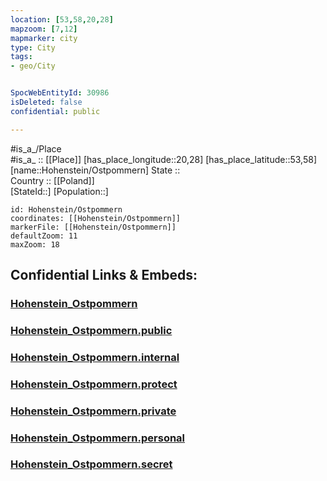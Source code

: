 ```yaml
---
location: [53,58,20,28] 
mapzoom: [7,12] 
mapmarker: city 
type: City
tags:
- geo/City


SpocWebEntityId: 30986
isDeleted: false
confidential: public

---
```

#is_a_/Place  
#is_a_ :: [[Place]] 
[has_place_longitude::20,28] 
[has_place_latitude::53,58] 
[name::Hohenstein/Ostpommern] 
State ::  
Country :: [[Poland]]  
[StateId::] 
[Population::] 



```leaflet
id: Hohenstein/Ostpommern
coordinates: [[Hohenstein/Ostpommern]] 
markerFile: [[Hohenstein/Ostpommern]] 
defaultZoom: 11 
maxZoom: 18
```


## Confidential Links & Embeds: 

### [Hohenstein_Ostpommern](/_Standards/Earth/Continent/Europe/Europe~East/Poland/City/Hohenstein_Ostpommern.md) 

### [Hohenstein_Ostpommern.public](/_public/Earth/Continent/Europe/Europe~East/Poland/City/Hohenstein_Ostpommern.public.md) 

### [Hohenstein_Ostpommern.internal](/_internal/Earth/Continent/Europe/Europe~East/Poland/City/Hohenstein_Ostpommern.internal.md) 

### [Hohenstein_Ostpommern.protect](/_protect/Earth/Continent/Europe/Europe~East/Poland/City/Hohenstein_Ostpommern.protect.md) 

### [Hohenstein_Ostpommern.private](/_private/Earth/Continent/Europe/Europe~East/Poland/City/Hohenstein_Ostpommern.private.md) 

### [Hohenstein_Ostpommern.personal](/_personal/Earth/Continent/Europe/Europe~East/Poland/City/Hohenstein_Ostpommern.personal.md) 

### [Hohenstein_Ostpommern.secret](/_secret/Earth/Continent/Europe/Europe~East/Poland/City/Hohenstein_Ostpommern.secret.md)

